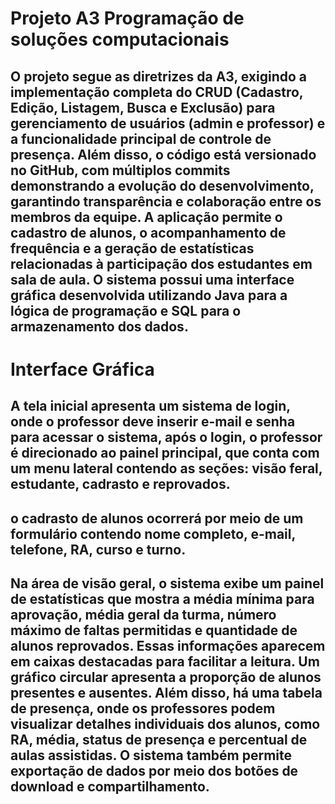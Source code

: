 # Projeto A3 Programação de soluções computacionais

## O projeto segue as diretrizes da A3, exigindo a implementação completa do CRUD (Cadastro, Edição, Listagem, Busca e Exclusão) para gerenciamento de usuários (admin e professor) e a funcionalidade principal de controle de presença. Além disso, o código está versionado no GitHub, com múltiplos commits demonstrando a evolução do desenvolvimento, garantindo transparência e colaboração entre os membros da equipe. A aplicação permite o cadastro de alunos, o acompanhamento de frequência e a geração de estatísticas relacionadas à participação dos estudantes em sala de aula. O sistema possui uma interface gráfica desenvolvida utilizando Java para a lógica de programação e SQL para o armazenamento dos dados.

# Interface Gráfica 

## A tela inicial apresenta um sistema de login, onde o professor deve inserir e-mail e senha para acessar o sistema, após o login, o professor é direcionado ao painel principal, que conta com um menu lateral contendo as seções: visão feral, estudante, cadrasto e reprovados.
## o cadrasto de alunos ocorrerá por meio de um formulário contendo nome completo, e-mail, telefone, RA, curso e turno.
## Na área de visão geral, o sistema exibe um painel de estatísticas que mostra a média mínima para aprovação, média geral da turma, número máximo de faltas permitidas e quantidade de alunos reprovados. Essas informações aparecem em caixas destacadas para facilitar a leitura. Um gráfico circular apresenta a proporção de alunos presentes e ausentes. Além disso, há uma tabela de presença, onde os professores podem visualizar detalhes individuais dos alunos, como RA, média, status de presença e percentual de aulas assistidas. O sistema também permite exportação de dados por meio dos botões de download e compartilhamento.
